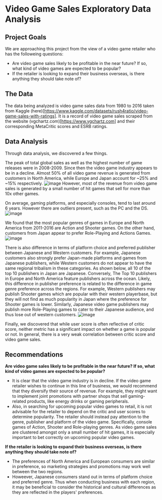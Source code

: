 # Video Game Sales Exploratory Data Analysis

## Project Goals
We are approaching this project from the view of a video game retailer who has the followeing questions:
- Are video game sales likely to be profitable in the near future? If so, what kind of video games are expected to be popular?
- If the retailer is looking to expand their business overseas, is there anything they should take note of?

## The Data
The data being analyzed is video game sales data from 1980 to 2016 taken from Kaggle (here)[https://www.kaggle.com/datasets/rush4ratio/video-game-sales-with-ratings]. It is a record of video game sales scraped from the website (vgchartz.com)[https://www.vgchartz.com] and their corresponding MetaCritic scores and ESRB ratings.

## Data Analysis
Through data analysis, we discovered a few things.

The peak of total global sales as well as the highest number of game releases were in 2008-2009. Since then the video game industry appears to be in a decline. Almost 50% of all video game revenue is generated from customers in North America, while Europe and Japan account for ~25% and ~15% respectively.
![image](https://github.com/kuehbiko/01-Portfolio-Projects/assets/88494428/16e7e498-a4fc-4c48-9555-80944935604c)
However, most of the revenue from video game sales is generated by a small number of hit games that sell for more than 10x other games.

On average, gaming platforms, and especially consoles, tend to last around 6 years. However there are outliers present, such as the PC and the DS.
![image](https://github.com/kuehbiko/01-Portfolio-Projects/assets/88494428/6afeac3a-1c36-4f2d-9dff-661d392d8607)


We found that the most popular genres of games in Europe and North America from 2011-2016 are Action and Shooter games. On the other hand, customers from Japan appear to prefer Role-Playing and Actions Games. 
![image](https://github.com/kuehbiko/01-Portfolio-Projects/assets/88494428/aa873cdc-31f1-433f-8a04-2bada6b06122)

There is also difference in terms of platform choice and preferred publisher between Japanese and Western customers. For example, Japanese customers also strongly prefer Japan-made platforms and games from Japanese publishers, while Western customers do not appear to have the same regional tribalism in these categories. As shown below, all 10 of the top 10 publishers in Japan are Japanese. Conversely, The Top 10 publishers in Europe and North America feature publishers across the ocean. Likely, this difference in publisher preference is related to the difference in game genre preference across the regions. For example, Western publishers may publish Shooter games which are popular with their western playerbase, but they will not find as much popularity in Japan where the preference for Shooter games is lower. Similarly, Japanese video game publishers may publish more Role-Playing games to cater to their Japanese audience, and thus lose out of western customers.
![image](https://github.com/kuehbiko/01-Portfolio-Projects/assets/88494428/31bf3752-d0ed-4d6c-b23a-b6be8c769d44)

Finally, we discovered that while user score is often reflective of critic score, neither metric has a significant impact on whether a game is popular or not. In general, there is a very weak correlation between critic score and video game sales. 

## Recommendations
**Are video game sales likely to be profitable in the near future? If so, what kind of video games are expected to be popular?**
- It is clear that the video game industry is in decline. If the video game retailer wishes to continue in this line of business, we would recommend that they diversify their source of revenue. For example, they might want to implement joint promotions with partner shops that sell gaming-related products, like energy drinks or gaming peripherals.
- Also, in searching for upcoming popular video games to retail, it is not advisable for the retailer to depend on the critic and user scores to determine popularity. The retailer should instead pay attention to the genre, publisher and platform of the video game. Specifically, console games of Action, Shooter and Role-playing genres. As video game sales are clustered amongst only a small number of hit games, it is especially important to bet correctly on upcoming popular video games.

**If the retailer is looking to expand their business overseas, is there anything they should take note of?**
- The preferences of North America and European consumers are similar in preference, so marketing strategies and promotions may work well between the two regions.
- Howeever, Japanese consumers stand out in terms of platform choice and preferred genre. Thus when conducting business with each region, it may be beneficial to consider the historical and cultural differences as they are reflected in the players' preferences.
